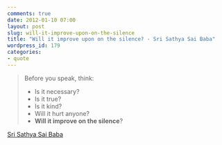 ```yaml
---
comments: true
date: 2012-01-10 07:00
layout: post
slug: will-it-improve-upon-on-the-silence
title: "Will it improve upon on the silence? - Sri Sathya Sai Baba"
wordpress_id: 179
categories:
- quote
---
```


> Before you speak, think:
>
> * Is it necessary?
> * Is it true?
> * Is it kind?
> * Will it hurt anyone?
> * **Will it improve on the silence**?


[Sri Sathya Sai Baba](http://www.saibabaofindia.com/sai_baba_quotes_on_silence.html)